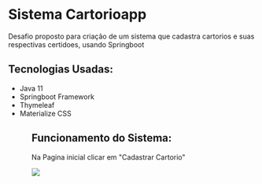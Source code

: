 # Sistema Cartorioapp
Desafio proposto para criação de um sistema que cadastra cartorios e suas respectivas certidoes, usando Springboot


<h2>Tecnologias Usadas:</h2>
<ul>
 <li>Java 11</li>
 <li>Springboot Framework</li>
 <li>Thymeleaf</li>
  <li>Materialize CSS</li>
 <ul>
 
<h2>Funcionamento do Sistema:</h2>

Na Pagina inicial clicar em "Cadastrar Cartorio"


<img src="\cartorioapp\src\main\resources\static\img1">
